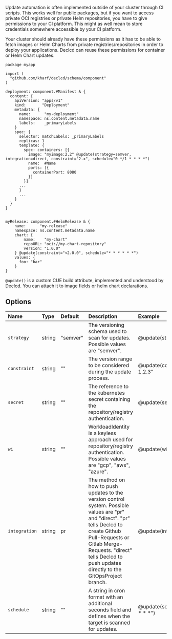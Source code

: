 Update automation is often implemented outside of your cluster through CI scripts. This works well for public packages, but if you want to access private OCI registries or private Helm repositories,
you have to give permissions to your CI platform. This might as well mean to store credentials somewhere accessible by your CI platform.

Your cluster should already have these permissions as it has to be able to fetch images or Helm Charts from private registries/repositories in order to deploy your applications.
Declcd can reuse these permissions for container or Helm Chart updates.

``` cue title="myapp/deployment.cue" hl_lines="21 42"
package myapp

import (
  "github.com/kharf/declcd/schema/component"
)

deployment: component.#Manifest & {
  content: {
    apiVersion: "apps/v1"
    kind:       "Deployment"
    metadata: {
      name:      "my-deployment"
      namespace: ns.content.metadata.name
      labels:    _primaryLabels
    }
    spec: {
      selector: matchLabels: _primaryLabels
      replicas: 1
      template: {
        spec: containers: [{
          image: "myimage:2.2" @update(strategy=semver, integration=direct, constraint="2.x", schedule="0 */1 * * * *")
          name:  #Name
          ports: [{
            containerPort: 8080
          }]
        }]
      ...
      }
      ...
    }
  }
}


myRelease: component.#HelmRelease & {
    name:      "my-release"
    namespace: ns.content.metadata.name
    chart: {
        name:    "my-chart"
        repoURL: "oci://my-chart-repository"
        version: "1.0.0"
    } @update(constraint="<2.0.0", schedule="* * * * * *")
    values: {
      foo: "bar"
    }
}
```

`@update()` is a custom CUE build attribute, implemented and understood by Declcd. You can attach it to image fields or helm chart declarations.

## Options

| Name          | Type   | Default  | Description                                                                                                                                                                                                                                                     | Example                         |
|:--------------|:-------|:---------|:----------------------------------------------------------------------------------------------------------------------------------------------------------------------------------------------------------------------------------------------------------------|:--------------------------------|
| `strategy`    | string | "semver" | The versioning schema used to scan for updates. Possible values are "semver".                                                                                                                                                                                   | @update(strategy=semver)        |
| `constraint`  | string | ""       | The version range to be considered during the update process.                                                                                                                                                                                                   | @update(constraint=">= 1.2.3"   |
| `secret`      | string | ""       | The reference to the kubernetes secret containing the repository/registry authentication.                                                                                                                                                                       | @update(secret=mysecret)        |
| `wi`          | string | ""       | WorkloadIdentity is a keyless approach used for repository/registry authentication. Possible values are "gcp", "aws", "azure".                                                                                                                                  | @update(wi=gcp)                 |
| `integration` | string | pr       | The method on how to push updates to the version control system. Possible values are "pr" and "direct".  "pr" tells Declcd to create Github Pull-Requests or Gitlab Merge-Requests. "direct" tells Declcd to push updates directly to the GitOpsProject branch. | @update(integration=direct)     |
| `schedule`    | string | ""       | A string in cron format with an additional seconds field and defines when the target is scanned for updates.                                                                                                                                                    | @update(schedule="* * * * * *") |
